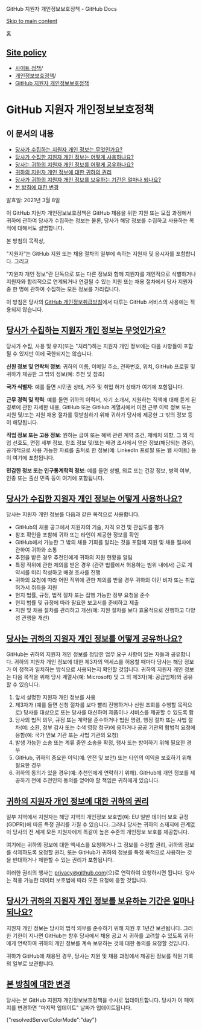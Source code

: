 GitHub 지원자 개인정보보호정책 - GitHub Docs

[Skip to main content](#main-content)

[홈](/ko)

[Site policy](/ko/site-policy)
----------

* [사이트 정책](/ko/site-policy)/
* [개인정보보호정책](/ko/site-policy/privacy-policies)/
* [GitHub 지원자 개인정보보호정책](/ko/site-policy/privacy-policies/github-candidate-privacy-policy)

GitHub 지원자 개인정보보호정책
==========

이 문서의 내용
----------

* [당사가 수집하는 지원자 개인 정보는 무엇인가요?](#what-candidate-personal-information-do-we-collect)
* [당사가 수집한 지원자 개인 정보는 어떻게 사용하나요?](#how-do-we-use-the-candidate-personal-information-we-collect)
* [당사는 귀하의 지원자 개인 정보를 어떻게 공유하나요?](#how-do-we-share-your-candidate-personal-information)
* [귀하의 지원자 개인 정보에 대한 귀하의 권리](#your-rights-to-your-candidate-personal-information)
* [당사가 귀하의 지원자 개인 정보를 보유하는 기간은 얼마나 되나요?](#how-long-do-we-retain-your-candidate-personal-information)
* [본 방침에 대한 변경](#changes-to-this-policy)

발효일: 2021년 3월 8일

이 GitHub 지원자 개인정보보호정책은 GitHub 채용을 위한 지원 또는 모집 과정에서 귀하에 관하여 당사가 수집하는 정보는 물론, 당사가 해당 정보를 수집하고 사용하는 목적에 대해서도 설명합니다.

본 방침의 목적상,

"지원자"는 GitHub 지원 또는 채용 절차의 일부에 속하는 지원자 및 응시자를 포함합니다. 그리고

"지원자 개인 정보"란 단독으로 또는 다른 정보와 함께 지원자를 개인적으로 식별하거나 지원자와 합리적으로 연계되거나 연결될 수 있는 지원 또는 채용 절차에서 당사 지원자 중 한 명에 관하여 수집하는 모든 정보를 가리킵니다.

이 방침은 당사의 [GitHub 개인정보취급방침](/ko/site-policy/privacy-policies/github-privacy-statement)에서 다루는 GitHub 서비스의 사용에는 적용되지 않습니다.

[당사가 수집하는 지원자 개인 정보는 무엇인가요?](#what-candidate-personal-information-do-we-collect)
----------

당사가 수집, 사용 및 유지(또는 "처리")하는 지원자 개인 정보에는 다음 사항들이 포함될 수 있지만 이에 국한되지는 않습니다.

**신원 정보 및 연락처 정보**: 귀하의 이름, 이메일 주소, 전화번호, 위치, GitHub 프로필 및 귀하가 제공한 그 밖의 정보(예: 추천 및 참조)

**국가 식별자**: 예를 들면 시민권 상태, 거주 및 취업 허가 상태가 여기에 포함됩니다.

**근무 경력 및 학력**: 예를 들면 귀하의 이력서, 자기 소개서, 지원하는 직책에 대해 듣게 된 경로에 관한 자세한 내용, GitHub 또는 GitHub 계열사에서 이전 근무 이력 정보 또는 지원 및/또는 지원 채용 절차를 뒷받침하기 위해 귀하가 당사에 제공한 그 밖의 정보 등이 해당됩니다.

**직업 정보 또는 고용 정보**: 원하는 급여 또는 혜택 관련 계약 조건, 재배치 의향, 그 외 직업 선호도, 면접 세부 정보, 참조 정보 및/또는 배경 조사에서 얻은 정보(해당되는 경우), 공개적으로 사용 가능한 자료를 출처로 한 정보(예: LinkedIn 프로필 또는 웹 사이트) 등이 여기에 포함됩니다.

**민감한 정보 또는 인구통계학적 정보**: 예를 들면 성별, 의료 또는 건강 정보, 병역 여부, 인종 또는 출신 민족 등이 여기에 포함됩니다.

[당사가 수집한 지원자 개인 정보는 어떻게 사용하나요?](#how-do-we-use-the-candidate-personal-information-we-collect)
----------

당사는 지원자 개인 정보를 다음과 같은 목적으로 사용합니다.

* GitHub의 채용 공고에서 지원자의 기술, 자격 요건 및 관심도를 평가
* 참조 확인을 포함해 귀하 또는 타인이 제공한 정보를 확인
* GitHub에서 가능한 그 밖의 채용 기회를 알리는 것을 포함해 지원 및 채용 절차에 관하여 귀하와 소통
* 추천을 받은 경우 추천인에게 귀하의 지원 현황을 알림
* 특정 직위에 관한 제의를 받은 경우 (관련 법률에서 허용하는 범위 내에서) 근로 계약서를 미리 작성하고 배경 조사를 진행
* 귀하의 요청에 따라 어떤 직위에 관한 제의를 받을 경우 귀하의 이민 비자 또는 취업 허가서 취득을 지원
* 현지 법률, 규정, 법적 절차 또는 집행 가능한 정부 요청을 준수
* 현지 법률 및 규정에 따라 필요한 보고서를 준비하고 제출
* 지원 및 채용 절차를 관리하고 개선(예: 지원 절차를 보다 효율적으로 진행하고 다양성 관행을 개선)

[당사는 귀하의 지원자 개인 정보를 어떻게 공유하나요?](#how-do-we-share-your-candidate-personal-information)
----------

GitHub는 귀하의 지원자 개인 정보를 정당한 업무 요구 사항이 있는 자들과 공유합니다. 귀하의 지원자 개인 정보에 대한 제3자의 액세스를 허용할 때마다 당사는 해당 정보가 이 정책과 일치하는 방식으로 사용되는지 확인할 것입니다. 귀하의 지원자 개인 정보는 다음 목적을 위해 당사 계열사(예: Microsoft) 및 그 외 제3자(예: 공급업체)와 공유할 수 있습니다.

1. 앞서 설명한 지원자 개인 정보를 사용
2. 제3자가 (예를 들면 신청 절차를 보다 빨리 진행하거나 신원 조회를 수행할 목적으로) 당사를 대상으로 또는 당사를 대신하여 제품이나 서비스를 제공할 수 있도록 함
3. 당사의 법적 의무, 규정 또는 계약을 준수하거나 법원 명령, 행정 절차 또는 사법 절차(예: 소환, 정부 감사 또는 수색 영장 청구)에 응하거나 공공 기관의 합법적 요청에 응함(예: 국가 안보 기관 또는 사법 기관의 요청)
4. 발생 가능한 소송 또는 계류 중인 소송을 확정, 행사 또는 방어하기 위해 필요한 경우
5. GitHub, 귀하의 중요한 이익(예: 안전 및 보안) 또는 타인의 이익을 보호하기 위해 필요한 경우
6. 귀하의 동의가 있을 경우(예: 추천인에게 연락하기 위해). GitHub에 개인 정보를 제공하기 전에 추천인의 동의를 얻어야 할 책임은 귀하에게 있습니다.

[귀하의 지원자 개인 정보에 대한 귀하의 권리](#your-rights-to-your-candidate-personal-information)
----------

일부 지역에서 지원자는 해당 지역의 개인정보 보호법(예: EU 일반 데이터 보호 규정(GDPR))에 따른 특정 권리를 가질 수 있습니다. 그러나 당사는 귀하의 소재지에 관계없이 당사의 전 세계 모든 지원자에게 똑같이 높은 수준의 개인정보 보호를 제공합니다.

여기에는 귀하의 정보에 대한 액세스를 요청하거나 그 정보를 수정할 권리, 귀하의 정보를 삭제하도록 요청할 권리, 또는 GitHub가 귀하의 정보를 특정 목적으로 사용하는 것을 반대하거나 제한할 수 있는 권리가 포함됩니다.

이러한 권리의 행사는 [privacy@github.com](mailto:privacy@github.com)(으)로 연락하여 요청하시면 됩니다. 당사는 적용 가능한 데이터 보호법에 따라 모든 요청에 응할 것입니다.

[당사가 귀하의 지원자 개인 정보를 보유하는 기간은 얼마나 되나요?](#how-long-do-we-retain-your-candidate-personal-information)
----------

지원자 개인 정보는 당사의 법적 의무를 준수하기 위해 지원 후 1년간 보관됩니다. 그러한 기한이 지나면 GitHub는 향후 당사에서 채용 공고 시 귀하를 고려할 수 있도록 귀하에게 연락하여 귀하의 개인 정보를 계속 보유하는 것에 대한 동의를 요청할 것입니다.

귀하가 GitHub에 채용된 경우, 당사는 지원 및 채용 과정에서 제공된 정보를 직원 기록의 일부로 보관합니다.

[본 방침에 대한 변경](#changes-to-this-policy)
----------

당사는 본 GitHub 지원자 개인정보보호정책을 수시로 업데이트합니다. 당사가 이 페이지를 변경하면 "마지막 업데이트" 날짜가 업데이트됩니다.

{"resolvedServerColorMode":"day"}
